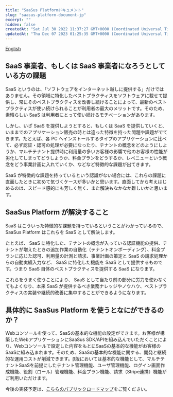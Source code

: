 ```yaml
---
title: "SaaSus Platformドキュメント"
slug: "saasus-platform-document-jp"
excerpt: ""
hidden: false
createdAt: "Sat Jul 30 2022 11:37:27 GMT+0000 (Coordinated Universal Time)"
updatedAt: "Thu Dec 07 2023 01:25:35 GMT+0000 (Coordinated Universal Time)"
---
```

[English](https://docs.saasus.io/docs/saasus-platform-document)

## SaaS 事業者、もしくは SaaS 事業者になろうとしている方の課題

SaaS というのは、「ソフトウェアをインターネット越しに提供する」だけではありません。その領域に特化したベストプラクティスをソフトウェアに載せて提供し、常にそのベストプラクティスを改善し続けることによって、最新のベストプラクティスが使い続けられることが利用者の最大のメリットです。そのため、素晴らしい SaaS は利用者にとって使い続けるモチベーションがあります。

しかし、いざ SaaS を提供しようとすると、もしくは SaaS を提供していくと、いままでのアプリケーション販売の時とは違った特徴を持った問題や課題がでてきます。たとえば、各 PC へインストールするタイプのアプリケーションに比べて、必ず認証・認可の処理が必要になったり、テナントの概念をどのようにしようか、マルチテナント提供時に利用量の多いお客様の影響で他のお客様の性能が劣化してしまってどうしようか、料金プランをどうするか、レベニューという概念をどう事業計画に入れていくか、などなど特徴的な課題が出てきます。

SaaS が特徴的な課題を持っているという認識がない場合には、これらの課題に直面したときに初めて気づくケースが多いかと思います。直面してから考えはじめるのは、スピード感的にも芳しく無く、また解決もなかなか難しいかと思います。

## SaaSus Platform が解決すること

SaaS はこういった特徴的な課題を持っているということがわかっているので、 SaaSus Platform はこれらを SaaS として解決します。

たとえば、 SaaS に特化した、テナントの概念が入っている認証機能の提供、テナントが増えたときの追加作業の自動化（テナントオンボーディング）、料金プランに応じた認可、利用量の計測と請求、事業計画の策定と SaaS の請求処理からの自動実績入力など、 SaaS に特化した機能を SaaS として提供するものです。つまり SaaS 自体のベストプラクティスを提供する SaaS になります。

これらをうまく使うことにより、 SaaS として当たり前の部分に労力を使わなくてもよくなり、本来 SaaS が提供するべき業務ナレッジやノウハウ、ベストプラクティスの実装や継続的改善に集中することができるようになります。

## 具体的に SaaSus Platform を使うとなにができるのか？

Webコンソールを使って、SaaSの基本的な機能の設定ができます。お客様が構築したWebアプリケーションにSaaSus SDK/APIを組み込んでいただくことにより、Webコンソールで設定した内容をもとにSaaSの基本的な機能がお客様のSaaSに組み込まれます。そのため、SaaSの基本的な機能に関する、開発と継続的な運用コストが削減できます。β版においては基本的な機能として、マルチテナントSaaSを前提にしたテナント管理機能、ユーザ管理機能、ログイン画面作成機能、役割（ロール）管理機能、料金プラン機能、請求（Stripe連携）機能がご利用いただけます。

今後の実装予定は、<a href="https://github.com/orgs/saasus-platform/projects/1/views/1" target="_blank">こちらのパブリックロードマップ</a>をご覧ください。
